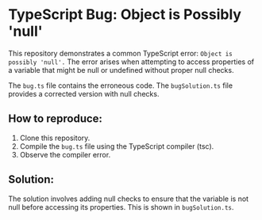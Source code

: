 # TypeScript Bug: Object is Possibly 'null'

This repository demonstrates a common TypeScript error: `Object is possibly 'null'.`  The error arises when attempting to access properties of a variable that might be null or undefined without proper null checks.

The `bug.ts` file contains the erroneous code.  The `bugSolution.ts` file provides a corrected version with null checks.

## How to reproduce:

1. Clone this repository.
2. Compile the `bug.ts` file using the TypeScript compiler (tsc).
3. Observe the compiler error.

## Solution:

The solution involves adding null checks to ensure that the variable is not null before accessing its properties.  This is shown in `bugSolution.ts`.